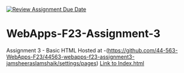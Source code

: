 [![Review Assignment Due Date](https://classroom.github.com/assets/deadline-readme-button-24ddc0f5d75046c5622901739e7c5dd533143b0c8e959d652212380cedb1ea36.svg)](https://classroom.github.com/a/q2-Q7VCy)
# WebApps-F23-Assignment-3
Assignment 3 - Basic HTML
Hosted at -(https://github.com/44-563-WebApps-F23/44563-webapps-f23-assignment3-jamsheeraslamshaik/settings/pages)
[Link to Index.html](https://44-563-webapps-f23.github.io/44563-webapps-f23-assignment3-jamsheeraslamshaik/)